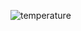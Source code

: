 ![temperature](https://github.com/Babar-Bilal/RUST/assets/101329699/f36ff873-861a-4fc5-bd1c-00a6bde5b383)
